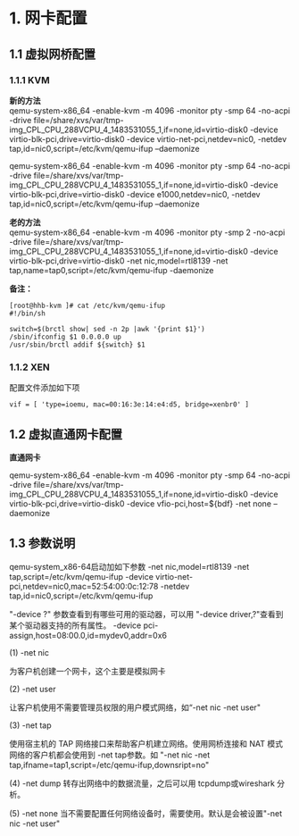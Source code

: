 # 1. 网卡配置 #

## 1.1 虚拟网桥配置 ##
### 1.1.1 KVM ###

**新的方法**  
qemu-system-x86_64 -enable-kvm -m 4096 -monitor pty -smp 64 -no-acpi -drive file=/share/xvs/var/tmp-img_CPL_CPU_288VCPU_4_1483531055_1,if=none,id=virtio-disk0 -device virtio-blk-pci,drive=virtio-disk0 -device virtio-net-pci,netdev=nic0, -netdev tap,id=nic0,script=/etc/kvm/qemu-ifup –daemonize

qemu-system-x86_64 -enable-kvm -m 4096 -monitor pty -smp 64 -no-acpi -drive file=/share/xvs/var/tmp-img_CPL_CPU_288VCPU_4_1483531055_1,if=none,id=virtio-disk0 -device virtio-blk-pci,drive=virtio-disk0 -device e1000,netdev=nic0, -netdev tap,id=nic0,script=/etc/kvm/qemu-ifup –daemonize

**老的方法**  
qemu-system-x86_64 -enable-kvm -m 4096 -monitor pty -smp 2 -no-acpi -drive file=/share/xvs/var/tmp-img_CPL_CPU_288VCPU_4_1483531055_1,if=none,id=virtio-disk0 -device virtio-blk-pci,drive=virtio-disk0 -net nic,model=rtl8139 -net tap,name=tap0,script=/etc/kvm/qemu-ifup  -daemonize


**备注：**

	[root@hhb-kvm ]# cat /etc/kvm/qemu-ifup
	#!/bin/sh
	
	switch=$(brctl show| sed -n 2p |awk '{print $1}')
	/sbin/ifconfig $1 0.0.0.0 up
	/usr/sbin/brctl addif ${switch} $1

### 1.1.2 XEN

配置文件添加如下项
	
	vif = [ 'type=ioemu, mac=00:16:3e:14:e4:d5, bridge=xenbr0' ]

## 1.2 虚拟直通网卡配置 ##
**直通网卡**

qemu-system-x86_64 -enable-kvm -m 4096 -monitor pty -smp 64 -no-acpi -drive file=/share/xvs/var/tmp-img_CPL_CPU_288VCPU_4_1483531055_1,if=none,id=virtio-disk0 -device virtio-blk-pci,drive=virtio-disk0 -device vfio-pci,host=${bdf} -net none –daemonize

## 1.3 参数说明 ##
    
qemu-system_x86-64启动加如下参数
-net nic,model=rtl8139 -net tap,script=/etc/kvm/qemu-ifup
-device virtio-net-pci,netdev=nic0,mac=52:54:00:0c:12:78 -netdev tap,id=nic0,script=/etc/kvm/qemu-ifup

"-device ?" 参数查看到有哪些可用的驱动器，可以用 "-device driver,?"查看到某个驱动器支持的所有属性。
-device pci-assign,host=08:00.0,id=mydev0,addr=0x6

(1) -net nic

为客户机创建一个网卡，这个主要是模拟网卡

(2) -net user

让客户机使用不需要管理员权限的用户模式网络，如“-net nic -net user"

(3) -net tap

使用宿主机的 TAP 网络接口来帮助客户机建立网络。使用网桥连接和 NAT 模式网络的客户机都会使用到 -net tap参数。如 "-net nic -net tap,ifname=tap1,script=/etc/qemu-ifup,downsript=no"
        
(4) -net dump
转存出网络中的数据流量，之后可以用 tcpdump或wireshark 分析。

(5) -net none
当不需要配置任何网络设备时，需要使用。默认是会被设置"-net nic -net user"
